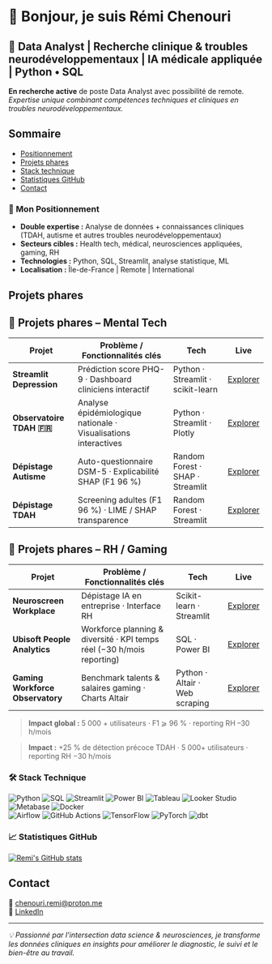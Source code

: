 # 👋 Bonjour, je suis Rémi Chenouri

## 🧠 Data Analyst | Recherche clinique & troubles neurodéveloppementaux | IA médicale appliquée | Python • SQL

**En recherche active** de poste Data Analyst avec possibilité de remote.
*Expertise unique combinant compétences techniques et cliniques en troubles neurodéveloppementaux.*

## Sommaire
- [Positionnement](#mon-positionnement)
- [Projets phares](#projets-phares)
- [Stack technique](#%EF%B8%8F-stack-technique)
- [Statistiques GitHub](#-statistiques-github)
- [Contact](#contact)


### 🎯 Mon Positionnement
- **Double expertise :** Analyse de données + connaissances cliniques (TDAH, autisme et autres troubles neurodéveloppementaux)
- **Secteurs cibles :** Health tech, médical, neurosciences appliquées, gaming, RH
- **Technologies :** Python, SQL, Streamlit, analyse statistique, ML
- **Localisation :** Île-de-France | Remote | International

## Projets phares
## 💼 Projets phares – Mental Tech

| Projet | Problème / Fonctionnalités clés | Tech | Live |
|--------|---------------------------------|------|------|
| **Streamlit Depression** | Prédiction score PHQ-9 · Dashboard cliniciens interactif | Python · Streamlit · scikit-learn | [Explorer](https://depistage-depression.streamlit.app/) |
| **Observatoire TDAH 🇫🇷** | Analyse épidémiologique nationale · Visualisations interactives | Python · Streamlit · Plotly | [Explorer](https://observatoire-tdah-france.streamlit.app/) |
| **Dépistage Autisme** | Auto-questionnaire DSM-5 · Explicabilité SHAP (F1 96 %) | Random Forest · SHAP · Streamlit | [Explorer](https://depistage-autisme.streamlit.app/) |
| **Dépistage TDAH** | Screening adultes (F1 96 %) · LIME / SHAP transparence | Random Forest · Streamlit | [Explorer](https://depistage-tdah.streamlit.app/) |

## 💼 Projets phares – RH / Gaming

| Projet | Problème / Fonctionnalités clés | Tech | Live |
|--------|---------------------------------|------|------|
| **Neuroscreen Workplace** | Dépistage IA en entreprise · Interface RH | Scikit-learn · Streamlit | [Explorer](https://neuroscreen-workplace.streamlit.app/) |
| **Ubisoft People Analytics** | Workforce planning & diversité · KPI temps réel (−30 h/mois reporting) | SQL · Power BI | [Explorer](https://ubisoftpeopleanalytics.streamlit.app/) |
| **Gaming Workforce Observatory** | Benchmark talents & salaires gaming · Charts Altair | Python · Altair · Web scraping | [Explorer](https://gaming-workforce-observatory.streamlit.app/) |

> **Impact global :** 5 000 + utilisateurs · F1 ⩾ 96 % · reporting RH –30 h/mois


> **Impact :** +25 % de détection précoce TDAH · 5 000+ utilisateurs · reporting RH −30 h/mois  

### 🛠️ Stack Technique

![Python](https://img.shields.io/badge/Python-3.10-blue?logo=python)
![SQL](https://img.shields.io/badge/SQL-PostgreSQL-blue?logo=postgresql)
![Streamlit](https://img.shields.io/badge/Streamlit-FF4B4B?logo=streamlit&logoColor=white)
![Power BI](https://img.shields.io/badge/Power_BI-Data-yellow?logo=powerbi)
![Tableau](https://img.shields.io/badge/Tableau-E97627?logo=tableau&logoColor=white)
![Looker Studio](https://img.shields.io/badge/Looker_Studio-00ACC1?logo=googleanalytics&logoColor=white)
![Metabase](https://img.shields.io/badge/Metabase-00B4AA?logo=metabase&logoColor=white)
![Docker](https://img.shields.io/badge/Docker-Container-blue?logo=docker)  
![Airflow](https://img.shields.io/badge/Airflow-Orchestration-lightblue?logo=apache%20airflow)
![GitHub Actions](https://img.shields.io/badge/CI/CD-GitHub_Actions-black?logo=github)
![TensorFlow](https://img.shields.io/badge/ML-TensorFlow-FF6F00?logo=tensorflow)
![PyTorch](https://img.shields.io/badge/ML-PyTorch-EE4C2C?logo=pytorch)
![dbt](https://img.shields.io/badge/ETL-dbt-FF694B?logo=dbt)

### 📈 Statistiques GitHub
[![Remi's GitHub stats](https://github-readme-stats.vercel.app/api?username=remichenouri&show_icons=true&theme=react)](https://github.com/remichenouri)

## Contact
📧 chenouri.remi@proton.me  
🔗 [LinkedIn](https://www.linkedin.com/in/remi-chenouri/)  

---
*💡 Passionné par l’intersection data science & neurosciences, je transforme les données cliniques en insights pour améliorer le diagnostic, le suivi et le bien-être au travail.*
